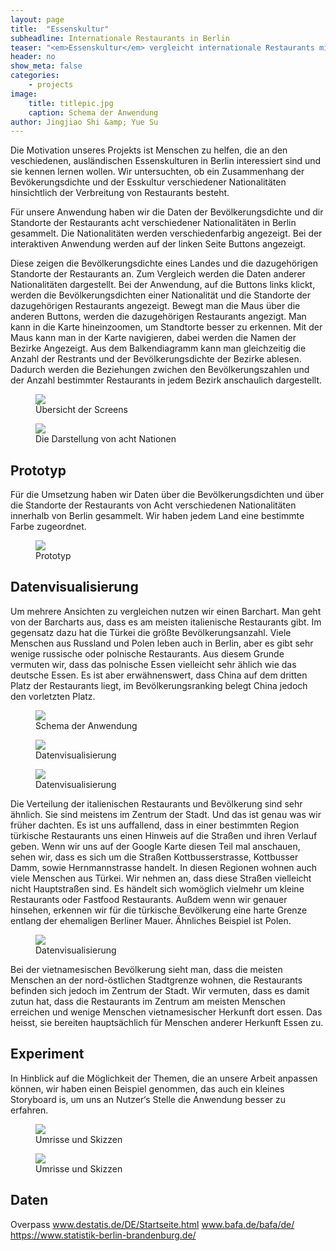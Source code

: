 ```yaml
---
layout: page
title:  "Essenskultur"
subheadline: Internationale Restaurants in Berlin
teaser: "<em>Essenskultur</em> vergleicht internationale Restaurants mit der Bevölkerungsverteilung."
header: no
show_meta: false
categories:
    - projects
image:
    title: titlepic.jpg
    caption: Schema der Anwendung
author: Jingjiao Shi &amp; Yue Su
---
```


Die Motivation unseres Projekts ist Menschen zu helfen, die an den veschiedenen, ausländischen Essenskulturen in Berlin interessiert sind und sie kennen lernen wollen. Wir untersuchten, ob ein Zusammenhang der Bevökerungsdichte und der Esskultur verschiedener Nationalitäten hinsichtlich der Verbreitung von Restaurants besteht.

Für unsere Anwendung haben wir die Daten der Bevölkerungsdichte und dir Standorte der Restaurants acht verschiedener Nationalitäten in Berlin gesammelt. Die Nationalitäten werden verschiedenfarbig angezeigt. Bei der interaktiven Anwendung werden auf der linken Seite Buttons angezeigt.

Diese zeigen die Bevölkerungsdichte eines Landes und die dazugehörigen Standorte der Restaurants an. Zum Vergleich werden die Daten anderer Nationalitäten dargestellt. Bei der Anwendung, auf die Buttons links klickt, werden die Bevölkerungsdichten einer Nationalität und die Standorte der dazugehörigen Restaurants angezeigt. Bewegt man die Maus über die anderen Buttons, werden die dazugehörigen Restaurants angezigt. Man kann in die Karte hineinzoomen, um Standtorte besser zu erkennen. Mit der Maus kann man in der Karte navigieren, dabei werden die Namen der Bezirke Angezeigt. Aus dem Balkendiagramm kann man gleichzeitig die Anzahl der Restrants und der Bevölkerungsdichte der Bezirke ablesen. Dadurch werden die Beziehungen zwichen den Bevölkerungszahlen und der Anzahl bestimmter Restaurants in jedem Bezirk anschaulich dargestellt.


<figure>
  <img src="{{ site.urlimg }}/essen/exhi.jpg" />
  <figcaption >Übersicht der Screens</figcaption>
</figure>

<figure>
  <img src="{{ site.urlimg }}/essen/restaurants2.jpg" />
  <figcaption >Die Darstellung von acht Nationen</figcaption>
</figure>

## Prototyp
Für die Umsetzung haben wir Daten über die Bevölkerungsdichten und über die Standorte der Restaurants von Acht verschiedenen Nationalitäten innerhalb von Berlin gesammelt. Wir haben jedem Land eine bestimmte Farbe zugeordnet.

<figure>
  <img src="{{ site.urlimg }}/essen/prototyp.jpg" />
  <figcaption >Prototyp</figcaption>
</figure>

## Datenvisualisierung
Um mehrere Ansichten zu vergleichen nutzen wir einen Barchart. Man geht von der Barcharts aus, dass es am meisten italienische Restaurants gibt. Im gegensatz dazu hat die Türkei die größte Bevölkerungsanzahl. Viele Menschen aus Russland und Polen leben auch in Berlin, aber es gibt sehr wenige russische oder polnische Restaurants. Aus diesem Grunde vermuten wir, dass das polnische Essen vielleicht sehr ählich wie das deutsche Essen. Es ist aber erwähnenswert, dass China auf dem dritten Platz der Restaurants liegt, im Bevölkerungsranking belegt China jedoch den vorletzten Platz.

<figure>
  <img src="{{ site.urlimg }}/essen/restaurants.jpg" />
  <figcaption >Schema der Anwendung</figcaption>
</figure>

<figure>
  <img src="{{ site.urlimg }}/essen/daten1.jpg" />
  <figcaption >Datenvisualisierung</figcaption>
</figure>

<figure>
  <img src="{{ site.urlimg }}/essen/daten2.jpg" />
  <figcaption >Datenvisualisierung</figcaption>
</figure>  

Die Verteilung der italienischen Restaurants und Bevölkerung sind sehr ähnlich. Sie sind meistens im Zentrum der Stadt. Und das ist genau was wir früher dachten. Es ist uns auffallend, dass in einer bestimmten Region türkische Restaurants uns einen Hinweis auf die Straßen und ihren Verlauf geben. Wenn wir uns auf der Google Karte diesen Teil mal anschauen, sehen wir, dass es sich um die Straßen Kottbusserstrasse, Kottbusser Damm, sowie Hernmannstrasse handelt. In diesen Regionen wohnen auch viele Menschen aus Türkei. Wir nehmen an, dass diese Straßen vielleicht nicht Hauptstraßen sind. Es händelt sich womöglich vielmehr um kleine Restaurants oder Fastfood Restaurants. Außdem wenn wir genauer hinsehen, erkennen wir für die türkische Bevölkerung eine harte Grenze entlang der ehemaligen Berliner Mauer. Ähnliches Beispiel ist Polen.

<figure>
  <img src="{{ site.urlimg }}/essen/daten3.jpg" />
  <figcaption >Datenvisualisierung</figcaption>
</figure>

Bei der vietnamesischen Bevölkerung sieht man, dass die meisten Menschen an der nord-östlichen Stadtgrenze wohnen, die Restaurants befinden sich jedoch im Zentrum der Stadt. Wir vermuten, dass es damit zutun hat, dass die Restaurants im Zentrum am meisten Menschen erreichen und wenige Menschen vietnamesischer Herkunft dort essen. Das heisst, sie bereiten hauptsächlich für Menschen anderer
Herkunft Essen zu.

## Experiment
In Hinblick auf die Möglichkeit der Themen, die an unsere Arbeit anpassen können, wir haben einen Beispiel genommen, das auch ein kleines Storyboard is, um uns an Nutzer‘s Stelle die Anwendung besser zu erfahren.

<figure>
  <img src="{{ site.urlimg }}/essen/experiment.jpg" />
  <figcaption >Umrisse und Skizzen</figcaption>
</figure>

<figure>
  <img src="{{ site.urlimg }}/essen/experiment2.jpg" />
  <figcaption >Umrisse und Skizzen</figcaption>
</figure>

## Daten
Overpass
www.destatis.de/DE/Startseite.html
www.bafa.de/bafa/de/
https://www.statistik-berlin-brandenburg.de/
